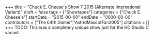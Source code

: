 +++
title = "Chuck E. Cheese's Show 7 2015 (Alternate International Variant)"
draft = false
tags = ["Showtapes"]
categories = ["Chuck E. Cheese's"]
startDate = "2015-00-00"
endDate = "0000-00-00"
contributors = ["The 64th Gamer","AstridMascotFan2005"]
citations = []
+++
TODO:
This was a completely unique show just for the HD Studio C variant.
